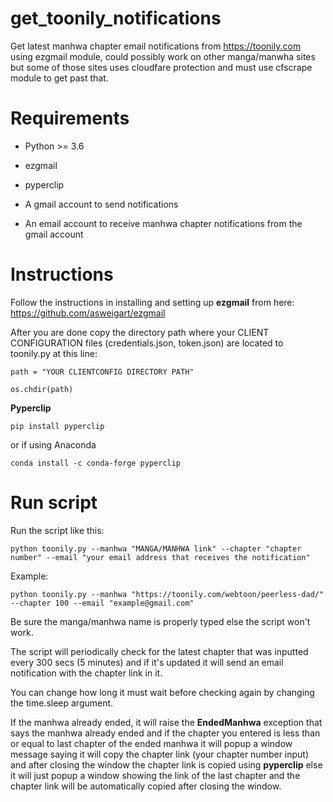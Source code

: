# get_toonily_notifications



Get latest manhwa chapter email notifications from https://toonily.com using ezgmail module, could possibly work on other manga/manwha sites but some of those sites uses cloudfare protection and must use cfscrape module to get past that.
# Requirements
* Python >= 3.6

* ezgmail

* pyperclip

* A gmail account to send notifications

* An email account to receive manhwa chapter notifications from the gmail account
# Instructions
Follow the instructions in installing and setting up **ezgmail** from here:
https://github.com/asweigart/ezgmail

After you are done copy the directory path where your CLIENT CONFIGURATION files (credentials.json, token.json) are located to toonily.py at this line:

	path = "YOUR CLIENTCONFIG DIRECTORY PATH"
	
	os.chdir(path)

**Pyperclip**

	pip install pyperclip 
	
or if using Anaconda

	conda install -c conda-forge pyperclip
	
# Run script

Run the script like this:

	python toonily.py --manhwa "MANGA/MANHWA link" --chapter "chapter number" --email "your email address that receives the notification"
	
Example:

	python toonily.py --manhwa "https://toonily.com/webtoon/peerless-dad/" --chapter 100 --email "example@gmail.com"

	

Be sure the manga/manhwa name is properly typed else the script won't work.

The script will periodically check for the latest chapter that was inputted every 300 secs (5 minutes) and if it's updated it will send an email notification with the chapter link in it.

You can change how long it must wait before checking again by changing the time.sleep argument.

If the manhwa already ended, it will raise the **EndedManhwa** exception that says the manhwa already ended and if the chapter you entered is less than or equal to last chapter of the ended manhwa it will popup a window message saying it will copy the chapter link (your chapter number input) and after closing the window the chapter link is copied using **pyperclip** else it will just popup a window showing the link of the last chapter and the chapter link will be automatically copied after closing the window.
